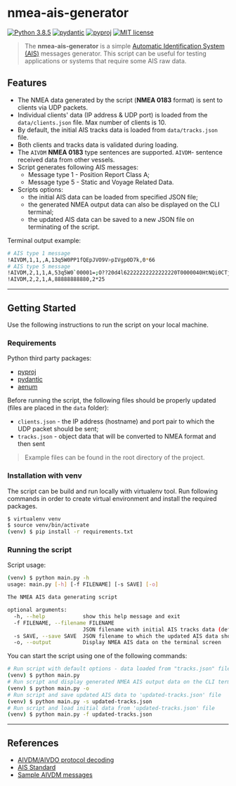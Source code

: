 # nmea-ais-generator

[![Python 3.8.5](https://img.shields.io/badge/python-3.8.5-blue.svg)](https://www.python.org/downloads/release/python-385/)
[![pydantic](https://img.shields.io/badge/pydantic-1.8.2-blue.svg)](https://pydantic-docs.helpmanual.io/)
[![pyproj](https://img.shields.io/badge/pyproj-3.2.1-blue.svg)](https://pypi.org/project/pyproj/)
[![MIT license](https://img.shields.io/badge/License-MIT-blue.svg)](https://lbesson.mit-license.org/)

> The **nmea-ais-generator** is a simple [Automatic Identification System (AIS)](https://en.wikipedia.org/wiki/Automatic_identification_system) messages generator.
> This script can be useful for testing applications or systems that require some AIS raw data.

## Features
- The NMEA data generated by the script (**NMEA 0183** format) is sent to clients via UDP packets.
- Individual clients' data (IP address & UDP port) is loaded from the `data/clients.json` file. Max number of clients is 10.
- By default, the initial AIS tracks data is loaded from `data/tracks.json` file.
- Both clients and tracks data is validated during loading.
- The `AIVDM` **NMEA 0183** type sentences are supported. `AIVDM`- sentence received data from other vessels.
- Script generates following AIS messages:
  - Message type 1 - Position Report Class A;
  - Message type 5 - Static and Voyage Related Data.
- Scripts options:
  - the initial AIS data can be loaded from specified JSON file;
  - the generated NMEA output data can also be displayed on the CLI terminal;
  - the updated AIS data can be saved to a new JSON file on terminating of the script.
  
  
Terminal output example:
```bash
# AIS type 1 message
!AIVDM,1,1,,A,13q5W0PP1fQEpJVO9V>pIVgp0D7k,0*66
# AIS type 5 message
!AIVDM,2,1,1,A,53q5W0`00001=;O??20d4l62222222222222220T0000040HtNQi0CTjp888,0*0C
!AIVDM,2,2,1,A,88888888880,2*25
```

***
## Getting Started

Use the following instructions to run the script on your local machine.

### Requirements

Python third party packages:
* [pyproj](https://pypi.org/project/pyproj/)
* [pydantic](https://pydantic-docs.helpmanual.io/)
* [aenum](https://pypi.org/project/aenum/)

Before running the script, the following files should be properly updated (files are placed in the `data` folder):
* `clients.json` - the IP address (hostname) and port pair to which the UDP packet should be sent;
* `tracks.json` - object data that will be converted to NMEA format and then sent
> Example files can be found in the root directory of the project.

### Installation with venv
The script can be build and run locally with virtualenv tool. Run following commands in order to create virtual environment and install the required packages.
```bash
$ virtualenv venv
$ source venv/bin/activate
(venv) $ pip install -r requirements.txt
```
### Running the script

Script usage:
```bash
(venv) $ python main.py -h
usage: main.py [-h] [-f FILENAME] [-s SAVE] [-o]

The NMEA AIS data generating script

optional arguments:
  -h, --help            show this help message and exit
  -f FILENAME, --filename FILENAME
                        JSON filename with initial AIS tracks data (default: data/tracks.json)
  -s SAVE, --save SAVE  JSON filename to which the updated AIS data should be saved when the script exits
  -o, --output          Display NMEA AIS data on the terminal screen
```

You can start the script using one of the following commands:
```bash
# Run script with default options - data loaded from "tracks.json" file
(venv) $ python main.py
# Run script and display generated NMEA AIS output data on the CLI terminal
(venv) $ python main.py -o
# Run script and save updated AIS data to 'updated-tracks.json' file
(venv) $ python main.py -s updated-tracks.json
# Run script and load initial data from 'updated-tracks.json' file
(venv) $ python main.py -f updated-tracks.json
```

***
## References
* [AIVDM/AIVDO protocol decoding](https://gpsd.gitlab.io/gpsd/AIVDM.html#_type_5_static_and_voyage_related_data)
* [AIS Standard](https://en.wikipedia.org/wiki/Automatic_identification_system)
* [Sample AIVDM messages](https://fossies.org/linux/gpsd/test/sample.aivdm)
